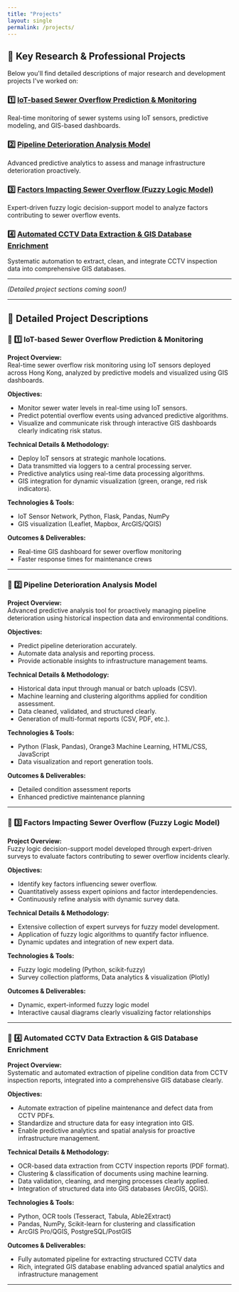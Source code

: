 ```yaml
---
title: "Projects"
layout: single
permalink: /projects/
---
```


## 📌 Key Research & Professional Projects

Below you'll find detailed descriptions of major research and development projects I've worked on:

### 1️⃣ [IoT-based Sewer Overflow Prediction & Monitoring](#iot-overflow-prediction)
Real-time monitoring of sewer systems using IoT sensors, predictive modeling, and GIS-based dashboards.

### 2️⃣ [Pipeline Deterioration Analysis Model](#pipeline-deterioration)
Advanced predictive analytics to assess and manage infrastructure deterioration proactively.

### 3️⃣ [Factors Impacting Sewer Overflow (Fuzzy Logic Model)](#factors-sewer-overflow)
Expert-driven fuzzy logic decision-support model to analyze factors contributing to sewer overflow events.

### 4️⃣ [Automated CCTV Data Extraction & GIS Database Enrichment](#cctv-gis-database)
Systematic automation to extract, clean, and integrate CCTV inspection data into comprehensive GIS databases.

---

*(Detailed project sections coming soon!)*

---

## 📖 Detailed Project Descriptions

### 🔗 <a name="iot-overflow-prediction"></a>1️⃣ IoT-based Sewer Overflow Prediction & Monitoring

**Project Overview:**  
Real-time sewer overflow risk monitoring using IoT sensors deployed across Hong Kong, analyzed by predictive models and visualized using GIS dashboards.

**Objectives:**  
- Monitor sewer water levels in real-time using IoT sensors.
- Predict potential overflow events using advanced predictive algorithms.
- Visualize and communicate risk through interactive GIS dashboards clearly indicating risk status.

**Technical Details & Methodology:**  
- Deploy IoT sensors at strategic manhole locations.
- Data transmitted via loggers to a central processing server.
- Predictive analytics using real-time data processing algorithms.
- GIS integration for dynamic visualization (green, orange, red risk indicators).

**Technologies & Tools:**  
- IoT Sensor Network, Python, Flask, Pandas, NumPy  
- GIS visualization (Leaflet, Mapbox, ArcGIS/QGIS)

**Outcomes & Deliverables:**  
- Real-time GIS dashboard for sewer overflow monitoring  
- Faster response times for maintenance crews

---

### 🔗 <a name="pipeline-deterioration"></a>2️⃣ Pipeline Deterioration Analysis Model

**Project Overview:**  
Advanced predictive analysis tool for proactively managing pipeline deterioration using historical inspection data and environmental conditions.

**Objectives:**  
- Predict pipeline deterioration accurately.
- Automate data analysis and reporting process.
- Provide actionable insights to infrastructure management teams.

**Technical Details & Methodology:**  
- Historical data input through manual or batch uploads (CSV).
- Machine learning and clustering algorithms applied for condition assessment.
- Data cleaned, validated, and structured clearly.
- Generation of multi-format reports (CSV, PDF, etc.).

**Technologies & Tools:**  
- Python (Flask, Pandas), Orange3 Machine Learning, HTML/CSS, JavaScript
- Data visualization and report generation tools.

**Outcomes & Deliverables:**  
- Detailed condition assessment reports  
- Enhanced predictive maintenance planning

---

### 🔗 <a name="factors-sewer-overflow"></a>3️⃣ Factors Impacting Sewer Overflow (Fuzzy Logic Model)

**Project Overview:**  
Fuzzy logic decision-support model developed through expert-driven surveys to evaluate factors contributing to sewer overflow incidents clearly.

**Objectives:**  
- Identify key factors influencing sewer overflow.
- Quantitatively assess expert opinions and factor interdependencies.
- Continuously refine analysis with dynamic survey data.

**Technical Details & Methodology:**  
- Extensive collection of expert surveys for fuzzy model development.
- Application of fuzzy logic algorithms to quantify factor influence.
- Dynamic updates and integration of new expert data.

**Technologies & Tools:**  
- Fuzzy logic modeling (Python, scikit-fuzzy)
- Survey collection platforms, Data analytics & visualization (Plotly)

**Outcomes & Deliverables:**  
- Dynamic, expert-informed fuzzy logic model  
- Interactive causal diagrams clearly visualizing factor relationships

---

### 🔗 <a name="cctv-gis-database"></a>4️⃣ Automated CCTV Data Extraction & GIS Database Enrichment

**Project Overview:**  
Systematic and automated extraction of pipeline condition data from CCTV inspection reports, integrated into a comprehensive GIS database clearly.

**Objectives:**  
- Automate extraction of pipeline maintenance and defect data from CCTV PDFs.
- Standardize and structure data for easy integration into GIS.
- Enable predictive analytics and spatial analysis for proactive infrastructure management.

**Technical Details & Methodology:**  
- OCR-based data extraction from CCTV inspection reports (PDF format).
- Clustering & classification of documents using machine learning.
- Data validation, cleaning, and merging processes clearly applied.
- Integration of structured data into GIS databases (ArcGIS, QGIS).

**Technologies & Tools:**  
- Python, OCR tools (Tesseract, Tabula, Able2Extract)
- Pandas, NumPy, Scikit-learn for clustering and classification
- ArcGIS Pro/QGIS, PostgreSQL/PostGIS

**Outcomes & Deliverables:**  
- Fully automated pipeline for extracting structured CCTV data
- Rich, integrated GIS database enabling advanced spatial analytics and infrastructure management

---
